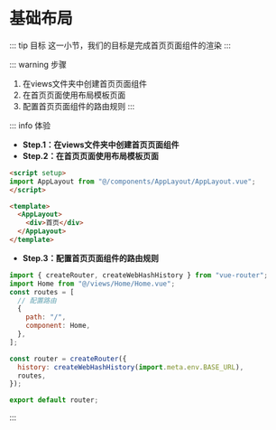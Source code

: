 # 基础布局

::: tip 目标
这一小节，我们的目标是完成首页页面组件的渲染
:::

::: warning 步骤

1. 在views文件夹中创建首页页面组件
2. 在首页页面使用布局模板页面
3. 配置首页页面组件的路由规则
:::

::: info 体验

* **Step.1：在views文件夹中创建首页页面组件**
* **Step.2：在首页页面使用布局模板页面**

```html
<script setup>
import AppLayout from "@/components/AppLayout/AppLayout.vue";
</script>

<template>
  <AppLayout>
    <div>首页</div>
  </AppLayout>
</template>
```

* **Step.3：配置首页页面组件的路由规则**

```js
import { createRouter, createWebHashHistory } from "vue-router";
import Home from "@/views/Home/Home.vue";
const routes = [
  // 配置路由
  {
    path: "/",
    component: Home,
  },
];

const router = createRouter({
  history: createWebHashHistory(import.meta.env.BASE_URL),
  routes,
});

export default router;

```

:::
